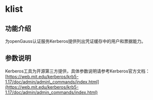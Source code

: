 # klist

## 功能介绍<a name="zh-cn_topic_0237152431_section10172172474817"></a>

为openGauss认证服务Kerberos提供列出凭证缓存中的用户和票据能力。

## 参数说明<a name="zh-cn_topic_0237152431_zh-cn_topic_0059778103_se0ebdb25733f42f5b4286a1fc7e54a13"></a>

Kerberos工具为开源第三方提供，具体参数说明请参考Kerberos官方文档：[https://web.mit.edu/kerberos/krb5-1.17/doc/admin/admin\_commands/index.html](https://web.mit.edu/kerberos/krb5-1.17/doc/admin/admin_commands/index.html)

